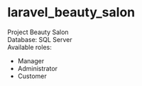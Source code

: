 # laravel_beauty_salon
Project Beauty Salon<br>
Database: SQL Server
<br>
Available roles:
<ul>
  <li>Manager</li>
  <li>Administrator</li>
  <li>Customer</li>
  </ul>
